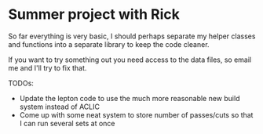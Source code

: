 Summer project with Rick
===========================

So far everything is very basic, I should perhaps separate my helper
classes and functions into a separate library to keep the code cleaner.

If you want to try something out you need access to the data files,
so email me and I'll try to fix that.

TODOs:
 * Update the lepton code to use the much more reasonable new build system instead of ACLIC
 * Come up with some neat system to store number of passes/cuts so that I can run several sets at once
